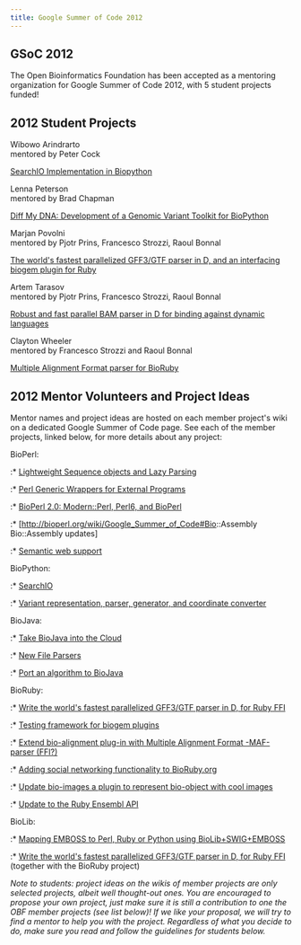 ```yaml
---
title: Google Summer of Code 2012
---
```


GSoC 2012
---------

The Open Bioinformatics Foundation has been accepted as a mentoring
organization for Google Summer of Code 2012, with 5 student projects
funded!

2012 Student Projects
---------------------

Wibowo Arindrarto  
mentored by Peter Cock

[SearchIO Implementation in Biopython](http://bow.web.id/blog/tag/gsoc/)

<!-- -->

Lenna Peterson  
mentored by Brad Chapman

[Diff My DNA: Development of a Genomic Variant Toolkit for
BioPython](http://arklenna.tumblr.com/tagged/gsoc2012)

<!-- -->

Marjan Povolni  
mentored by Pjotr Prins, Francesco Strozzi, Raoul Bonnal

[The world's fastest parallelized GFF3/GTF parser in D, and an
interfacing biogem plugin for
Ruby](http://blog.mpthecoder.com/tagged/gsoc)

<!-- -->

Artem Tarasov  
mentored by Pjotr Prins, Francesco Strozzi, Raoul Bonnal

[Robust and fast parallel BAM parser in D for binding against dynamic
languages](http://lomereiter.wordpress.com/tag/gsoc)

<!-- -->

Clayton Wheeler  
mentored by Francesco Strozzi and Raoul Bonnal

[Multiple Alignment Format parser for
BioRuby](http://csw.github.com/bioruby-maf/)

2012 Mentor Volunteers and Project Ideas
----------------------------------------

Mentor names and project ideas are hosted on each member project's wiki
on a dedicated Google Summer of Code page. See each of the member
projects, linked below, for more details about any project:

BioPerl:  

:\* [Lightweight Sequence objects and Lazy
Parsing](http://bioperl.org/wiki/Google_Summer_of_Code#Lightweight.2FLazy_BioPerl_Classes)

:\* [Perl Generic Wrappers for External
Programs](http://bioperl.org/wiki/Google_Summer_of_Code#Perl_Run_Wrappers_for_External_Programs_in_a_Flash)

:\* [BioPerl 2.0: Modern::Perl, Perl6, and
BioPerl](http://bioperl.org/wiki/Google_Summer_of_Code#BioPerl_2.0_.28and_beyond.29)

:\* \[<http://bioperl.org/wiki/Google_Summer_of_Code#Bio>::Assembly
Bio::Assembly updates\]

:\* [Semantic web
support](http://bioperl.org/wiki/Google_Summer_of_Code#Semantic_Web_Support)

BioPython:  

:\* [SearchIO](http://biopython.org/wiki/Google_Summer_of_Code)

:\* [Variant representation, parser, generator, and coordinate
converter](http://biopython.org/wiki/Google_Summer_of_Code)

BioJava:  

:\* [Take BioJava into the
Cloud](http://biojava.org/wiki/Google_Summer_of_Code_2012#Take_BioJava_into_the_Cloud)

:\* [New File
Parsers](http://biojava.org/wiki/Google_Summer_of_Code_2012#New_File_Parsers_for_BioJava)

:\* [Port an algorithm to
BioJava](http://biojava.org/wiki/Google_Summer_of_Code_2012#Port_an_Algorithm_to_Java)

BioRuby:  

:\* [Write the world's fastest parallelized GFF3/GTF parser in D, for
Ruby
FFI](http://bioruby.open-bio.org/wiki/Google_Summer_of_Code#Write_the_world.27s_fastest_parallelized_GFF3.2FGTF_parser_in_D.2C_for_Ruby_FFI)

:\* [Testing framework for biogem
plugins](http://bioruby.open-bio.org/wiki/Google_Summer_of_Code#Testing_framework_for_biogem_plugins)

:\* [Extend bio-alignment plug-in with Multiple Alignment Format -MAF-
parser
(FFI?)](http://bioruby.open-bio.org/wiki/Google_Summer_of_Code#Extend_bio-alignment_plug-in_with_Multiple_Alignment_Format_-MAF-_parser_.28FFI.3F.29)

:\* [Adding social networking functionality to
BioRuby.org](http://bioruby.open-bio.org/wiki/Google_Summer_of_Code#Adding_social_networking_functionality_to_BioRuby.org)

:\* [Update bio-images a plugin to represent bio-object with cool
images](http://bioruby.open-bio.org/wiki/Google_Summer_of_Code#Update_bio-images_a_plugin_to_represent_bio-object_with_cool_images)

:\* [Update to the Ruby Ensembl
API](http://bioruby.open-bio.org/wiki/Google_Summer_of_Code#Update_to_the_Ruby_Ensembl_API)

BioLib:  

:\* [Mapping EMBOSS to Perl, Ruby or Python using
BioLib+SWIG+EMBOSS](http://biolib.open-bio.org/wiki/GSoC2012)

:\* [Write the world's fastest parallelized GFF3/GTF parser in D, for
Ruby
FFI](http://bioruby.open-bio.org/wiki/Google_Summer_of_Code#Write_the_world.27s_fastest_parallelized_GFF3.2FGTF_parser_in_D.2C_for_Ruby_FFI)
(together with the BioRuby project)

*Note to students: project ideas on the wikis of member projects are
only selected projects, albeit well thought-out ones. You are encouraged
to propose your own project, just make sure it is still a contribution
to one the OBF member projects (see list below)! If we like your
proposal, we will try to find a mentor to help you with the project.
Regardless of what you decide to do, make sure you read and follow the
guidelines for students below.*
